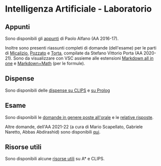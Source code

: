 # Intelligenza Artificiale - Laboratorio

## Appunti

Sono disponibili gli [appunti](Appunti/Appunti%2016-17%20-%20Alfano.pdf) di Paolo Alfano (AA 2016-17).

Inoltre sono presenti riassunti completi di domande (dell'esame) per le parti di [Micalizio](Domande/Porta/Micalizio.md), [Pozzato](Domande/Porta/Pozzato.md) e [Torta](Domande/Porta/Torta.md), compilate da Stefano Vittorio Porta (AA 2020-21). Sono da visualizzare con VSC assieme alle estensioni [Markdown all in one](https://marketplace.visualstudio.com/items?itemName=yzhang.markdown-all-in-one) e [Markdown+Math](https://marketplace.visualstudio.com/items?itemName=goessner.mdmath) (per le formule).

## Dispense

Sono disponibili delle [dispense su CLIPS](Dispense/ClipsDocumento.pdf) e [su Prolog](Dispense/prolog_endriss.pdf)

## Esame

Sono disponibili le [domande in genere poste all'orale](Domande/domande-orale.md) e le [relative risposte](Domande/domande-orale_risposte.md).

Altre domande, dell'AA 2021-22 (a cura di Mario Scapellato, Gabriele Naretto,
Abbas Abdirashid) sono disponibili [qui](Domande/MGA).

## Risorse utili

Sono disponibili alcune [risorse utili](Risorse%20Utili/) su A* e CLIPS.
